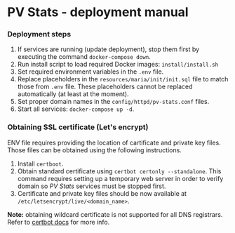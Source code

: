 # PV Stats - deployment manual

### Deployment steps
1. If services are running (update deployment), stop them first by executing the command `docker-compose down`.
2. Run install script to load required Docker images: `install/install.sh`
3. Set required environment variables in the `.env` file.
4. Replace placeholders in the `resources/maria/init/init.sql` file to match those from `.env` file.
These placeholders cannot be replaced automatically (at least at the moment).
5. Set proper domain names in the `config/httpd/pv-stats.conf` files.
6. Start all services: `docker-compose up -d`.

### Obtaining SSL certificate (Let's encrypt)
ENV file requires providing the location of cartificate and private key files.
Those files can be obtained using the following instructions.

1. Install `certboot`.
2. Obtain standard certificate using `certbot certonly --standalone`. This command requires 
setting up a temporary web server in order to verify domain so *PV Stats* services must be stopped first.
3. Certificate and private key files should be now available at `/etc/letsencrypt/live/<domain_name>`.

**Note:** obtaining wildcard certificate is not supported for all DNS registrars. Refer to
[certbot docs](https://certbot.eff.org/docs/using.html#dns-plugins) for more info.